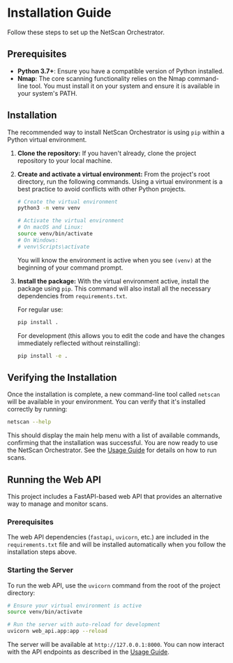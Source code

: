 # Installation Guide

Follow these steps to set up the NetScan Orchestrator.

## Prerequisites

- **Python 3.7+**: Ensure you have a compatible version of Python installed.
- **Nmap**: The core scanning functionality relies on the Nmap command-line tool. You must install it on your system and ensure it is available in your system's PATH.

## Installation

The recommended way to install NetScan Orchestrator is using `pip` within a Python virtual environment.

1.  **Clone the repository:**
    If you haven't already, clone the project repository to your local machine.

2.  **Create and activate a virtual environment:**
    From the project's root directory, run the following commands. Using a virtual environment is a best practice to avoid conflicts with other Python projects.

    ```bash
    # Create the virtual environment
    python3 -m venv venv

    # Activate the virtual environment
    # On macOS and Linux:
    source venv/bin/activate
    # On Windows:
    # venv\Scripts\activate
    ```
    You will know the environment is active when you see `(venv)` at the beginning of your command prompt.

3.  **Install the package:**
    With the virtual environment active, install the package using `pip`. This command will also install all the necessary dependencies from `requirements.txt`.

    For regular use:
    ```bash
    pip install .
    ```

    For development (this allows you to edit the code and have the changes immediately reflected without reinstalling):
    ```bash
    pip install -e .
    ```

## Verifying the Installation

Once the installation is complete, a new command-line tool called `netscan` will be available in your environment. You can verify that it's installed correctly by running:

```bash
netscan --help
```

This should display the main help menu with a list of available commands, confirming that the installation was successful. You are now ready to use the NetScan Orchestrator. See the [Usage Guide](USAGE.md) for details on how to run scans.

## Running the Web API

This project includes a FastAPI-based web API that provides an alternative way to manage and monitor scans.

### Prerequisites

The web API dependencies (`fastapi`, `uvicorn`, etc.) are included in the `requirements.txt` file and will be installed automatically when you follow the installation steps above.

### Starting the Server

To run the web API, use the `uvicorn` command from the root of the project directory:

```bash
# Ensure your virtual environment is active
source venv/bin/activate

# Run the server with auto-reload for development
uvicorn web_api.app:app --reload
```

The server will be available at `http://127.0.0.1:8000`. You can now interact with the API endpoints as described in the [Usage Guide](USAGE.md).
